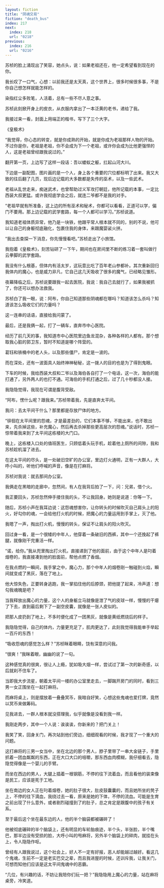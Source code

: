 ```yaml
---
layout: fiction
title: "阴魂交易"
fiction: "death_bus"
index: 217
next:
  index: 218
  url: "0218"
previous:
  index: 216
  url: "0216"
---
```

苏桢的脸上涌现出了笑容，她点头，说：如果老祖还在，他一定希望看到现在的你。

我长叹了一口气，心想：以前我还是太天真，这个世界上，很多时候很多事，不是你自己想怎样就能怎样的。

染指红尘多败笔，人活着，总有一些不尽人意之事。

苏桢此刻掀开身上的皮衣，从衣服内拿出了一本泛黄的老书，递给了我。

我接过来一看，封面上用端正的楷书，写下了三个大字。

《皇极术》

“我觉得，你心态的转变，就是你成熟的开始，就是你成为老祖那样人物的开始。不过你是你，老祖是老祖，你不会成为下一个老祖，或许你会成为比他更强悍的人，这是老祖曾经跟我说过的。”

翻开第一页，上边写了这样一段话：吾以蝼蚁之躯，扛起山河大川。

下边是一副配图，图片画的是一个人，身上各个重要的穴位都标明了出来。我又大致的往后翻了几页，现后边记载的大多数都是失传的巫术，以及一些武术。

老祖从乱世走来，痴迷武术，也曾帮助过义军攻打朝廷，他所记载的本事，一定比西装大叔更猛。或许我彻底学会之后，就连二爷都不是我的对手。

“老祖早就有所准备，这上边的所有巫术和秘术，你都可以看看，正道可以学，偏门不要用。那上边记载的武学套路，每一个人都可以学习。”苏桢说道。

我知道老祖体质异常，他乃是一块铁，他跟平常人根本就不同的，别的不说，他可以让自己的身躯彻底融化，包裹住我的身体，来跟魔婴裟火拼。

“我出去查探一下消息，你先慢慢看吧。”苏桢走出了小旅馆。

我抱着《皇极术》，刻苦钻研了一下午，期间也在房间里不断的练习着一套叫做行云拳脚的武学套路。

我没有什么根基，但体内有活太岁，这玩意比吃了百年老山参都补。其次重新回归我体内的魔心，也是威力非凡，它自己这几天吸收了很多的魔气，已经略见雏形。

夜幕降临之后，苏桢说要跟我一起去医院，我说：我自己去就行了，如果我被抓了，你还可以想办法救我。

苏桢白了我一眼，说：阿布，你自己知道那些阴魂都在哪吗？知道该怎么杀吗？知道该怎么吸收它们的力量吗？

这一连串的话语，直接给我问蒙了。

最后，还是我俩一起，打了一辆车，直奔市中心医院。

经历了前几天的事，我知道市中心医院里边鱼龙混杂，各种各样的人都有。那个想取我心脏的郭卫东，暂时不知道是哪个阵营的。

葛钰和铁桶中的老人头，以及那些僵尸，肯定是一波的。

而在深处，还有一波面具人始终神神秘秘，这一拨人的目的也是为了得到鬼眼。

下车的时候，我给西装大叔和二爷以及海伯各自打了一个电话，这一次，海伯的能打通了，另外两人的也打不通。可海伯的手机打通之后，过了几十秒都没人接。

我隐隐觉得，我现在可谓是腹背受敌。

“阿布，愣什么呢？跟我来。”苏桢带着我，先是直奔太平间。

我问：去太平间干什么？那里都是存放尸体的地方。

“徘徊在太平间里的怨魂，才是最差劲的，它们本事不够，不能出来，也不敢出来，先杀掉这些，补充魔心，然后再去杀掉那些更高层次的怨魂。”说话时，苏桢一惊带着我来到了太平间这栋楼的大门口。

晚上，这栋楼入口处的值班医生，只顾低着头玩手机，趁着他上厕所的间隙，我和苏桢趁机溜了进去。

在这太平间的尽头，是一处破旧空旷的办公室，里边灯火通明，正有一大群人，大呼小叫的，听他们呼喊的声音，像是在打麻将。

苏桢对我说：就去那间办公室。

我俩走在黑暗的走廊中，忽然间，有人在我背后拍了一下，问：兄弟，借个火。

我正要回头，苏桢忽然伸手搂住我的头，不让我回身。她则是说道：你等一下。

随后，苏桢小声在我耳边说：这怨魂想害你，让你转头的时候吹灭自己肩头上的阳火，好勾你的魂，一会给他打火机的时候，把魔心的力量运用到手掌上，灭了他。

我嗯了一声，掏出打火机，慢慢的转头，保证不让肩头的阳火吹灭。

回过身一看，是一个很矮的中年人，他穿着一条破旧的西裤，其中一个还挽起了裤腿，就像刚干完重活一样。

“诺，给你。”我从兜里掏出打火机，直接递到了他的面前，由于这个中年人是叼着烟卷的，我直接凑到他的脸面前，帮他点燃了香烟。

在我点燃的一瞬间，我手掌之中，魔心力，那个中年人的烟卷刚一触碰到火焰，瞬间就变成了黑灰，落在了地上。

他大惊失色，正要转身逃跑，我一掌掐住他的后脖颈，把他提了起来，冷声道：想勾我魂魄是吧？

当我释放出魔心的力量，这个人的身躯立马就像是泄了气的皮球一样，慢慢的干瘪了下去，直到最后剩下了一副空皮囊，就像是一张人皮似的。

把那人皮扔到了地上，不多时便化成了一团黑灰，就像是黄纸燃烧后的样子。

我隐隐觉得，自己的体内，力量更充足了，肌肉更达了，此刻我觉得我能单手举起一百斤的东西！

“吸收怨魂的感觉怎么样？”苏桢眯着眼睛，饶有深意的问我。

“很爽！”我眯着眼，幽幽的说了一句。

这种感觉真的很爽，很让人上瘾，犹如吸大烟一样，尝试过了第一次的新奇感，以后就刹不住车了。

当即我大步流星，朝着太平间一楼的办公室里走去，一脚踹开房门的同时，看到三男一女正围坐在一起打麻将。

而麻将桌上，则是摆放着一叠叠冥币，我暗自好笑，心想这些鬼魂也爱打牌，竟然以冥币来做筹码。

见我进去，一群人根本就没搭理我，似乎就像是没看到我一样。

我刚走两步，其中一个人说：诶诶诶，你新来的？把门关上！

我笑了笑，回身关门，再次站到他们旁边，细细观看的时候，我才现了一个重大的问题。

这打麻将的三男一女当中，坐在北边的那个男人，脖子里带了一串大金链子，手里抓着一团血粼粼的东西，正在大口大口的咀嚼，那东西血肉模糊，我仔细看去，隐隐觉得像是一个婴儿的手臂。

而坐在西边的男人，大腿上插着一根钢筋，不停的往下流着血，而且看他的装束像是民工，应该是死于工地。

坐在南边的女人正在叼着烟卷，她的肚子很大，肚皮鼓囊囊的，而且她所坐的凳子上，不停的往下滴血，我绕过去一看，原来是她的下体，不停的流血。可能是生育之前出现了什么意外，或者剧烈碰撞到了的肚子，总之肯定是跟腹中的孩子有关系。

至于最后这个坐在最东边的人，他的半个脑袋都被碾碎了！

他被彻底碾碎的半个脑袋上，还有明显的车轮胎痕迹，半个头，半张脸，半个嘴巴，那半边没有受损的脸，大呼小叫的甩麻将，另外半个脑袋上的碎肉，就挂在头上，令人隐隐作呕。

曾经有人跟我说过，这个社会上，好人不一定有好报，恶人却能越过越好。看这几个鬼魂，生前不一定是老实巴交之辈，而且我进屋的时候，还训斥我，让我关门，可想而知他们应该是这太平间鬼魂中的恶霸。

“几位，有兴趣的话，不妨让我陪你们玩一把？”我隐隐用上魔心的力量，站在麻将桌旁，冷笑道。
